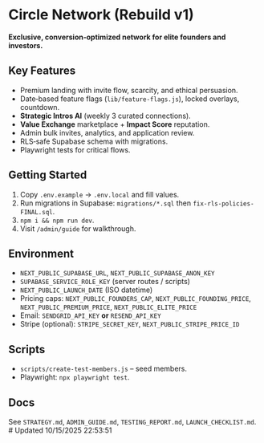 # Circle Network (Rebuild v1)

**Exclusive, conversion‑optimized network for elite founders and investors.**

## Key Features
- Premium landing with invite flow, scarcity, and ethical persuasion.
- Date‑based feature flags (`lib/feature-flags.js`), locked overlays, countdown.
- **Strategic Intros AI** (weekly 3 curated connections).
- **Value Exchange** marketplace + **Impact Score** reputation.
- Admin bulk invites, analytics, and application review.
- RLS‑safe Supabase schema with migrations.
- Playwright tests for critical flows.

## Getting Started
1. Copy `.env.example` → `.env.local` and fill values.
2. Run migrations in Supabase: `migrations/*.sql` then `fix-rls-policies-FINAL.sql`.
3. `npm i && npm run dev`.
4. Visit `/admin/guide` for walkthrough.

## Environment
- `NEXT_PUBLIC_SUPABASE_URL`, `NEXT_PUBLIC_SUPABASE_ANON_KEY`
- `SUPABASE_SERVICE_ROLE_KEY` (server routes / scripts)
- `NEXT_PUBLIC_LAUNCH_DATE` (ISO datetime)
- Pricing caps: `NEXT_PUBLIC_FOUNDERS_CAP`, `NEXT_PUBLIC_FOUNDING_PRICE`, `NEXT_PUBLIC_PREMIUM_PRICE`, `NEXT_PUBLIC_ELITE_PRICE`
- Email: `SENDGRID_API_KEY` **or** `RESEND_API_KEY`
- Stripe (optional): `STRIPE_SECRET_KEY`, `NEXT_PUBLIC_STRIPE_PRICE_ID`

## Scripts
- `scripts/create-test-members.js` – seed members.
- Playwright: `npx playwright test`.

## Docs
See `STRATEGY.md`, `ADMIN_GUIDE.md`, `TESTING_REPORT.md`, `LAUNCH_CHECKLIST.md`.
#   U p d a t e d   1 0 / 1 5 / 2 0 2 5   2 2 : 5 3 : 5 1  
 